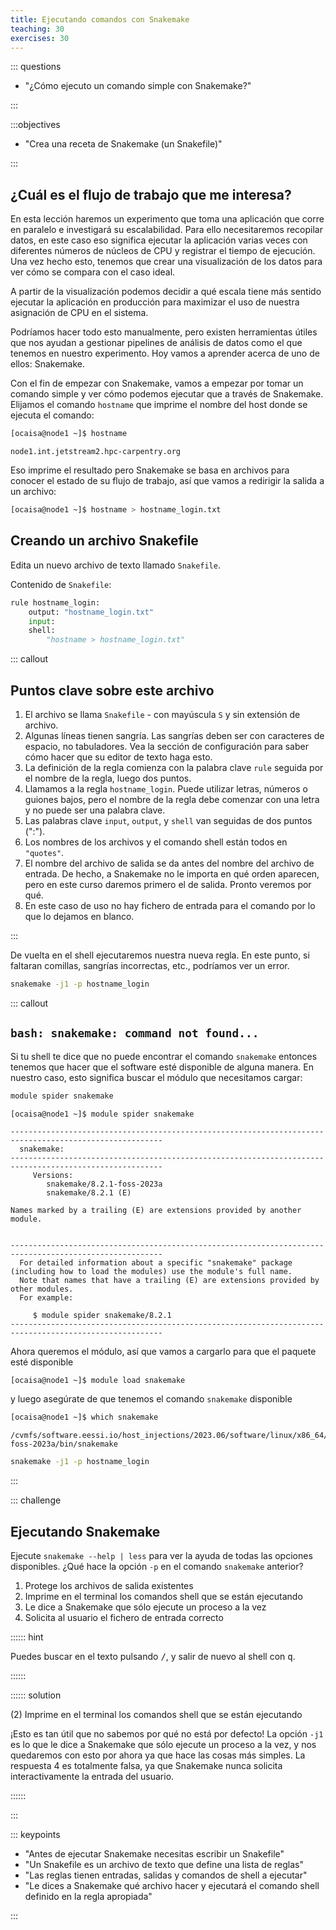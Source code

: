 ```yaml
---
title: Ejecutando comandos con Snakemake
teaching: 30
exercises: 30
---
```



::: questions

- "¿Cómo ejecuto un comando simple con Snakemake?"

:::

:::objectives

- "Crea una receta de Snakemake (un Snakefile)"

:::

## ¿Cuál es el flujo de trabajo que me interesa?

En esta lección haremos un experimento que toma una aplicación que corre en paralelo e
investigará su escalabilidad. Para ello necesitaremos recopilar datos, en este caso eso
significa ejecutar la aplicación varias veces con diferentes números de núcleos de CPU y
registrar el tiempo de ejecución. Una vez hecho esto, tenemos que crear una
visualización de los datos para ver cómo se compara con el caso ideal.

A partir de la visualización podemos decidir a qué escala tiene más sentido ejecutar la
aplicación en producción para maximizar el uso de nuestra asignación de CPU en el
sistema.

Podríamos hacer todo esto manualmente, pero existen herramientas útiles que nos ayudan a
gestionar pipelines de análisis de datos como el que tenemos en nuestro experimento. Hoy
vamos a aprender acerca de uno de ellos: Snakemake.

Con el fin de empezar con Snakemake, vamos a empezar por tomar un comando simple y ver
cómo podemos ejecutar que a través de Snakemake. Elijamos el comando `hostname` que
imprime el nombre del host donde se ejecuta el comando:

```bash
[ocaisa@node1 ~]$ hostname
```

```output
node1.int.jetstream2.hpc-carpentry.org
```

Eso imprime el resultado pero Snakemake se basa en archivos para conocer el estado de su
flujo de trabajo, así que vamos a redirigir la salida a un archivo:

```bash
[ocaisa@node1 ~]$ hostname > hostname_login.txt
```

## Creando un archivo Snakefile

Edita un nuevo archivo de texto llamado `Snakefile`.

Contenido de `Snakefile`:

```python
rule hostname_login:
    output: "hostname_login.txt"
    input:  
    shell:
        "hostname > hostname_login.txt"
```

::: callout

## Puntos clave sobre este archivo

1. El archivo se llama `Snakefile` - con mayúscula `S` y sin extensión de archivo.
1. Algunas líneas tienen sangría. Las sangrías deben ser con caracteres de espacio, no
   tabuladores. Vea la sección de configuración para saber cómo hacer que su editor de
   texto haga esto.
1. La definición de la regla comienza con la palabra clave `rule` seguida por el nombre
   de la regla, luego dos puntos.
1. Llamamos a la regla `hostname_login`. Puede utilizar letras, números o guiones bajos,
   pero el nombre de la regla debe comenzar con una letra y no puede ser una palabra
   clave.
1. Las palabras clave `input`, `output`, y `shell` van seguidas de dos puntos (":").
1. Los nombres de los archivos y el comando shell están todos en `"quotes"`.
1. El nombre del archivo de salida se da antes del nombre del archivo de entrada. De
   hecho, a Snakemake no le importa en qué orden aparecen, pero en este curso daremos
   primero el de salida. Pronto veremos por qué.
1. En este caso de uso no hay fichero de entrada para el comando por lo que lo dejamos
   en blanco.

:::

De vuelta en el shell ejecutaremos nuestra nueva regla. En este punto, si faltaran
comillas, sangrías incorrectas, etc., podríamos ver un error.

```bash
snakemake -j1 -p hostname_login
```

::: callout

## `bash: snakemake: command not found...`

Si tu shell te dice que no puede encontrar el comando `snakemake` entonces tenemos que
hacer que el software esté disponible de alguna manera. En nuestro caso, esto significa
buscar el módulo que necesitamos cargar:

```bash
module spider snakemake
```

```output
[ocaisa@node1 ~]$ module spider snakemake

--------------------------------------------------------------------------------------------------------
  snakemake:
--------------------------------------------------------------------------------------------------------
     Versions:
        snakemake/8.2.1-foss-2023a
        snakemake/8.2.1 (E)

Names marked by a trailing (E) are extensions provided by another module.


--------------------------------------------------------------------------------------------------------
  For detailed information about a specific "snakemake" package (including how to load the modules) use the module's full name.
  Note that names that have a trailing (E) are extensions provided by other modules.
  For example:

     $ module spider snakemake/8.2.1
--------------------------------------------------------------------------------------------------------
```

Ahora queremos el módulo, así que vamos a cargarlo para que el paquete esté disponible

```bash
[ocaisa@node1 ~]$ module load snakemake
```

y luego asegúrate de que tenemos el comando `snakemake` disponible

```bash
[ocaisa@node1 ~]$ which snakemake
```

```output
/cvmfs/software.eessi.io/host_injections/2023.06/software/linux/x86_64/amd/zen3/software/snakemake/8.2.1-foss-2023a/bin/snakemake
```

```bash
snakemake -j1 -p hostname_login
```

:::

::: challenge

## Ejecutando Snakemake

Ejecute `snakemake --help | less` para ver la ayuda de todas las opciones disponibles.
¿Qué hace la opción `-p` en el comando `snakemake` anterior?

1. Protege los archivos de salida existentes
1. Imprime en el terminal los comandos shell que se están ejecutando
1. Le dice a Snakemake que sólo ejecute un proceso a la vez
1. Solicita al usuario el fichero de entrada correcto

:::::: hint

Puedes buscar en el texto pulsando <kbd>/</kbd>, y salir de nuevo al shell con
<kbd>q</kbd>.

::::::

:::::: solution

(2) Imprime en el terminal los comandos shell que se están ejecutando

¡Esto es tan útil que no sabemos por qué no está por defecto! La opción `-j1` es lo que
le dice a Snakemake que sólo ejecute un proceso a la vez, y nos quedaremos con esto por
ahora ya que hace las cosas más simples. La respuesta 4 es totalmente falsa, ya que
Snakemake nunca solicita interactivamente la entrada del usuario.

::::::


:::

::: keypoints

- "Antes de ejecutar Snakemake necesitas escribir un Snakefile"
- "Un Snakefile es un archivo de texto que define una lista de reglas"
- "Las reglas tienen entradas, salidas y comandos de shell a ejecutar"
- "Le dices a Snakemake qué archivo hacer y ejecutará el comando shell definido en la
  regla apropiada"

:::


